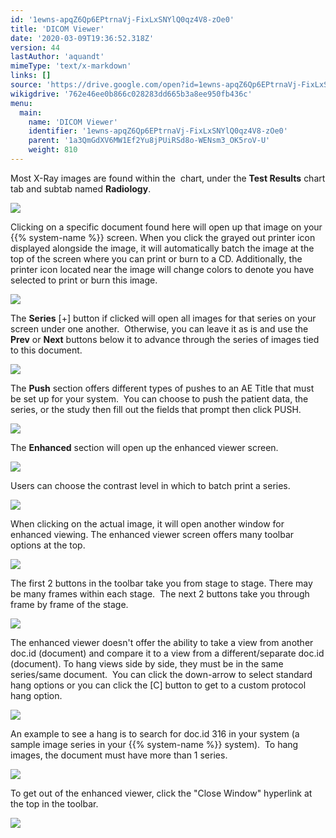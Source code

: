 ```yaml
---
id: '1ewns-apqZ6Qp6EPtrnaVj-FixLxSNYlQ0qz4V8-zOe0'
title: 'DICOM Viewer'
date: '2020-03-09T19:36:52.318Z'
version: 44
lastAuthor: 'aquandt'
mimeType: 'text/x-markdown'
links: []
source: 'https://drive.google.com/open?id=1ewns-apqZ6Qp6EPtrnaVj-FixLxSNYlQ0qz4V8-zOe0'
wikigdrive: '762e46ee0b866c028283dd665b3a8ee950fb436c'
menu:
  main:
    name: 'DICOM Viewer'
    identifier: '1ewns-apqZ6Qp6EPtrnaVj-FixLxSNYlQ0qz4V8-zOe0'
    parent: '1a3QmGdXV6MW1Ef2Yu8jPUiRSd8o-WENsm3_OK5roV-U'
    weight: 810
---
```

Most X-Ray images are found within the  chart, under the **Test Results** chart tab and subtab named **Radiology**.


![](../dicom-viewer.assets/100002010000060400000245502490BA202A249C.png)


Clicking on a specific document found here will open up that image on your {{% system-name %}} screen. When you click the grayed out printer icon displayed alongside the image, it will automatically batch the image at the top of the screen where you can print or burn to a CD. Additionally, the printer icon located near the image will change colors to denote you have selected to print or burn this image.


![](../dicom-viewer.assets/10000201000005F4000003996E37839968EEEB95.png)


The **Series** [+] button if clicked will open all images for that series on your screen under one another.  Otherwise, you can leave it as is and use the **Prev** or **Next** buttons below it to advance through the series of images tied to this document.


![](../dicom-viewer.assets/10000201000005F2000001C4493ACF75ABDE7042.png)


The **Push** section offers different types of pushes to an AE Title that must be set up for your system.  You can choose to push the patient data, the series, or the study then fill out the fields that prompt then click PUSH.


![](../dicom-viewer.assets/10000201000005F2000001C46FDC2552F73DC5E9.png)


The **Enhanced** section will open up the enhanced viewer screen.


![](../dicom-viewer.assets/10000201000005F2000001C40675BF9B8A4162AC.png)


Users can choose the contrast level in which to batch print a series.


![](../dicom-viewer.assets/1000020100000640000001F02DC58CD50E5C1696.png)


When clicking on the actual image, it will open another window for enhanced viewing. The enhanced viewer screen offers many toolbar options at the top.  


![](../dicom-viewer.assets/1000020100000640000001816839E7FD93EF6C97.png)


The first 2 buttons in the toolbar take you from stage to stage. There may be many frames within each stage.  The next 2 buttons take you through frame by frame of the stage.


![](../dicom-viewer.assets/1000020100000640000000B65BD18A32EF978A4B.png)


The enhanced viewer doesn't offer the ability to take a view from another doc.id (document) and compare it to a view from a different/separate doc.id (document).
To hang views side by side, they must be in the same series/same document.  You can click the down-arrow to select standard hang options or you can click the [C] button to get to a custom protocol hang option.


![](../dicom-viewer.assets/1000020100000640000000EF0639813BDFAEDDA6.png)



An example to see a hang is to search for doc.id 316 in your system (a sample image series in your {{% system-name %}} system).  To hang images, the document must have more than 1 series.


![](../dicom-viewer.assets/10000201000005F2000001C4BAAF0671EA29A426.png)


To get out of the enhanced viewer, click the "Close Window" hyperlink at the top in the toolbar.


![](../dicom-viewer.assets/100002010000055F0000007B71C206CCF204D47C.png)

